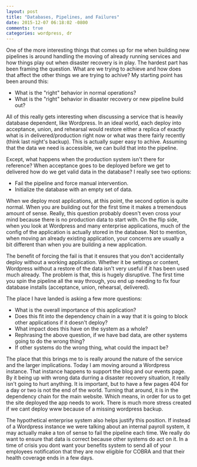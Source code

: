 ```yaml
---
layout: post
title: "Databases, Pipelines, and Failures"
date: 2015-12-07 06:18:02 -0800
comments: true
categories: wordpress, dr
---
```

One of the more interesting things that comes up for me when building new pipelines is around handling the moving of already running services and how things play out when disaster recovery is in play. The hardest part has been framing the question. What are we trying to achieve and how does that affect the other things we are trying to achive? My starting point has been around this:

- What is the "right" behavior in normal operations?
- What is the "right" behavior in disaster recovery or new pipeline build out?

All of this really gets interesting when discussing a service that is heavily database dependent, like Wordpress. In an ideal world, each deploy into acceptance, union, and rehearsal would restore either a replica of exactly what is in delivered/production right now or what was there fairly recently (think last night's backup). This is actually super easy to achive. Assuming that the data we need is accessible, we can build that into the pipeline.

Except, what happens when the production system isn't there for reference? When acceptance goes to be deployed before we get to delivered how do we get valid data in the database? I really see two options:

- Fail the pipeline and force manual intervention.
- Initialize the database with an empty set of data.

When we deploy most applications, at this point, the second option is quite normal. When you are building out for the first time it makes a tremendous amount of sense. Really, this question probably doesn't even cross your mind because there is no production data to start with. On the flip side, when you look at Wordpress and many enterprise applications, much of the config of the application is actually stored in the database. Not to mention, when moving an already existing application, your concerns are usually a bit different than when you are building a new application.

The benefit of forcing the fail is that it ensures that you don't accidentally deploy without a working application. Whether it be settings or content, Wordpress without a restore of the data isn't very useful if it has been used much already. The problem is that, this is hugely disruptive. The first time you spin the pipeline all the way through, you end up needing to fix four database installs (acceptance, union, rehearsal, delivered).

The place I have landed is asking a few more questions:

- What is the overall importance of this application?
- Does this fit into the dependency chain in a way that it is going to block other applications if it doesn't deploy?
- What impact does this have on the system as a whole?
- Rephrasing the above question, if we have bad data, are other systems going to do the wrong thing?
- If other systems do the wrong thing, what could the impact be?

The place that this brings me to is really around the nature of the service and the larger implications. Today I am moving around a Wordpress instance. That instance happens to support the blog and our events page. By it being up with wrong data durring a disaster recovery situation, it really isn't going to hurt anything. It is important, but to have a few pages 404 for a day or two is not the end of the world. Turning that around, it is in the dependency chain for the main website. Which means, in order for us to get the site deployed the app needs to work. There is much more stress created if we cant deploy www because of a missing wordpress backup.

The hypothetical enterprise system also helps justify this position. If instead of a Wordpress instance we were talking about an internal payroll system, it may actually make a ton of sense to fail the pipeline each time. We really do want to ensure that data is correct because other systems do act on it. In a time of crisis you dont want your benefits system to send all of your employees notification that they are now eligible for COBRA and that their health coverage ends in a few days.
